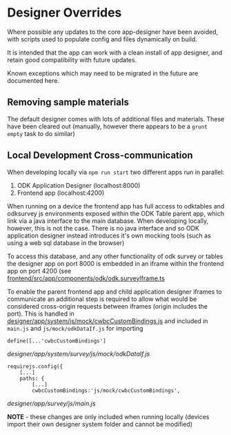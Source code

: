 # Designer Overrides

Where possible any updates to the core app-designer have been avoided, with scripts used to populate config and files dynamically on build.

It is intended that the app can work with a clean install of app designer, and retain good compatibility with future updates.

Known exceptions which may need to be migrated in the future are documented here.

## Removing sample materials

The default designer comes with lots of additional files and materials. These have been cleared out (manually, however there appears to be a `grunt empty` task to do similar)

## Local Development Cross-communication

When developing locally via `npm run start` two different apps run in parallel:

1. ODK Application Designer (localhost:8000)
2. Frontend app (localhost:4200)

When running on a device the frontend app has full access to odktables and odksurvey js environments exposed within the ODK Table parent app, which link via a java interface to the main database. When developing locally, however, this is not the case. There is no java interface and so ODK application designer instead introduces it's own mocking tools (such as using a web sql database in the browser)

To access this database, and any other functionality of odk survey or tables the designer app on port 8000 is embedded in an iframe within the frontend app on port 4200 (see [frontend/src/app/components/odk/odk.surveyIframe.ts](../frontend/src/app/components/odk/odk.surveyIframe.ts)

To enable the parent frontend app and child application designer iframes to communicate an additional step is required to allow what would be considered cross-origin requests between iframes (origin includes the port). This is handled in [designer/app/system/js/mock/cwbcCustomBindings.js](../designer/app/system/js/mock/cwbcCustomBindings.js) and included in `main.js` and `js/mock/odkDataIf.js` for importing

```
define([...'cwbcCustomBindings']
```

_designer/app/system/survey/js/mock/odkDataIf.js_

```
requirejs.config({
    [...]
    paths: {
        [...]
        cwbcCustomBindings:'js/mock/cwbcCustomBindings',
```

_designer/app/survey/js/main.js_

**NOTE** - these changes are only included when running locally (devices import their own designer system folder and cannot be modified)
